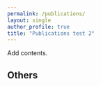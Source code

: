 ```yaml
---
permalink: /publications/
layout: single
author_profile: true
title: "Publications test 2"
---
```


Add contents.

## Others
